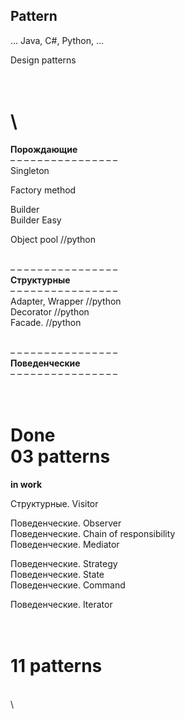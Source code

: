 ## Pattern  
... Java, C#, Python, ...

Design patterns 

\
\
==============================  
**Порождающие**  
– – – – – – – – – – – – – – – –  
Singleton  

Factory method  

Builder  
Builder Easy  

Object pool            //python  


\
– – – – – – – – – – – – – – – –  
**Структурные**  
– – – – – – – – – – – – – – – –  
Adapter, Wrapper       //python  
Decorator              //python  
Facade.                //python  


\
– – – – – – – – – – – – – – – –  
**Поведенческие**  
– – – – – – – – – – – – – – – –  



\
Done  
03 patterns   
==============================  
**in work**  

Структурные. Visitor  

Поведенческие. Observer  
Поведенческие. Chain of responsibility  
Поведенческие. Mediator  

Поведенческие. Strategy  
Поведенческие. State  
Поведенческие. Command  

Поведенческие. Iterator  

\
11 patterns   
==============================  






\
\


